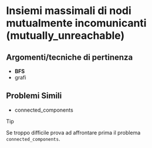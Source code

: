 # Insiemi massimali di nodi mutualmente incomunicanti (mutually_unreachable)



## Argomenti/tecniche di pertinenza

 - **BFS**
 - grafi
## Problemi Simili

 - connected_components

> [!TIP]
> Se troppo difficile prova ad affrontare prima il problema `connected_components`.


